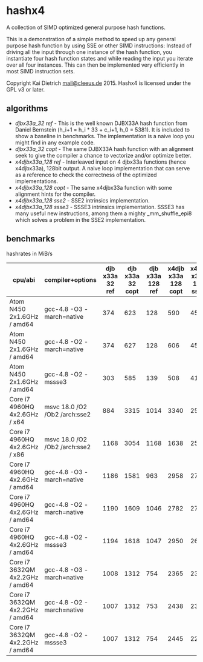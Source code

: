 hashx4
======

A collection of SIMD optimized general purpose hash functions.

This is a demonstration of a simple method to speed up any general
purpose hash function by using SSE or other SIMD instructions:
Instead of driving all the input through
one instance of the hash function, you instantiate four hash
function states and while reading the input you iterate over
all four instances. This can then be implemented very efficiently
in most SIMD instruction sets.

Copyright Kai Dietrich <mail@cleeus.de> 2015.
Hashx4 is licensed under the GPL v3 or later.


algorithms
----------

* *djbx33a\_32 ref* - This is the well known DJBX33A hash function from Daniel Bernstein (h\_i+1 = h\_i * 33 + c\_i+1, h\_0 = 5381).
	It is included to show a baseline in benchmarks. The implementation is a naive loop you might find in any example code.
* *djbx33a\_32 copt* - The same DJBX33A hash function with an alignment seek
	to give the compiler a chance to vectorize and/or optimize better.
* *x4djbx33a\_128 ref* - Interleaved input on 4 djbx33a functions (hence x4djbx33a), 128bit output.
	A naive loop implementation that can serve as
	a reference to check the correctness of the optimized implementations.
* *x4djbx33a\_128 copt* - The same x4djbx33a function with some alignment hints for the compiler.
* *x4djbx33a\_128 sse2* - SSE2 intrinsics implementation.
* *x4djbx33a\_128 ssse3* - SSSE3 intrinsics implementation. SSSE3 has many useful new instructions, among them a mighty \_mm\_shuffle\_epi8
	which solves a problem in the SSE2 implementation.

benchmarks
----------

hashrates in MiB/s

| cpu/abi | compiler+options | djb x33a 32 ref | djb x33a 32 copt | djb x33a 128 ref | x4djb x33a 128 copt | x4djb x33a 128 sse2 | x4djb x33a 128 ssse3 |
|---------------------------------|-------------------------------|------|------|------|------|------|------|
| Atom N450 2x1.6GHz / amd64      | gcc-4.8 -O3 -march=native     |  374 |  623 |  128 |  590 |  452 |  954 |
| Atom N450 2x1.6GHz / amd64      | gcc-4.8 -O2 -march=native     |  374 |  627 |  128 |  606 |  452 | 1024 |
| Atom N450 2x1.6GHz / amd64      | gcc-4.8 -O2 -mssse3           |  303 |  585 |  139 |  508 |  414 |  915 |
| Core i7 4960HQ 4x2.6GHz / x64   | msvc 18.0 /O2 /Ob2 /arch:sse2 |  884 | 3315 | 1014 | 3340 | 2581 | 6272 |
| Core i7 4960HQ 4x2.6GHz / x86   | msvc 18.0 /O2 /Ob2 /arch:sse2 | 1168 | 3054 | 1168 | 1638 | 2586 | 6297 |
| Core i7 4960HQ 4x2.6GHz / amd64 | gcc-4.8 -O3 -march=native     | 1186 | 1581 |  963 | 2958 | 2723 | 6829 |
| Core i7 4960HQ 4x2.6GHz / amd64 | gcc-4.8 -O2 -march=native     | 1190 | 1609 | 1046 | 2782 | 2714 | 6869 |
| Core i7 4960HQ 4x2.6GHz / amd64 | gcc-4.8 -O2 -mssse3           | 1194 | 1618 | 1047 | 2950 | 2643 | 7044 |
| Core i7 3632QM 4x2.2GHz / amd64 | gcc-4.8 -O3 -march=native     | 1008 | 1312 |  754 | 2365 | 2371 | 5053 |
| Core i7 3632QM 4x2.2GHz / amd64 | gcc-4.8 -O2 -march=native     | 1007 | 1312 |  753 | 2438 | 2371 | 5058 |
| Core i7 3632QM 4x2.2GHz / amd64 | gcc-4.8 -O2 -mssse3           | 1007 | 1312 |  754 | 2445 | 2251 | 5188 |



